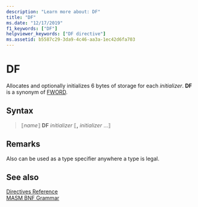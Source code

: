 ```yaml
---
description: "Learn more about: DF"
title: "DF"
ms.date: "12/17/2019"
f1_keywords: ["DF"]
helpviewer_keywords: ["DF directive"]
ms.assetid: b5587c29-3da9-4c46-aa3a-1ec42d6fa703
---
```

# DF

Allocates and optionally initializes 6 bytes of storage for each *initializer*. **DF** is a synonym of [FWORD](fword.md).

## Syntax

> ⟦*name*⟧ **DF** *initializer* ⟦__,__ *initializer* ...⟧

## Remarks

Also can be used as a type specifier anywhere a type is legal.

## See also

[Directives Reference](directives-reference.md)\
[MASM BNF Grammar](masm-bnf-grammar.md)
